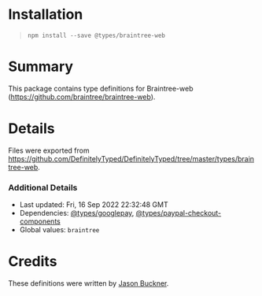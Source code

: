 # Installation
> `npm install --save @types/braintree-web`

# Summary
This package contains type definitions for Braintree-web (https://github.com/braintree/braintree-web).

# Details
Files were exported from https://github.com/DefinitelyTyped/DefinitelyTyped/tree/master/types/braintree-web.

### Additional Details
 * Last updated: Fri, 16 Sep 2022 22:32:48 GMT
 * Dependencies: [@types/googlepay](https://npmjs.com/package/@types/googlepay), [@types/paypal-checkout-components](https://npmjs.com/package/@types/paypal-checkout-components)
 * Global values: `braintree`

# Credits
These definitions were written by [Jason Buckner](https://github.com/jbuckner).
